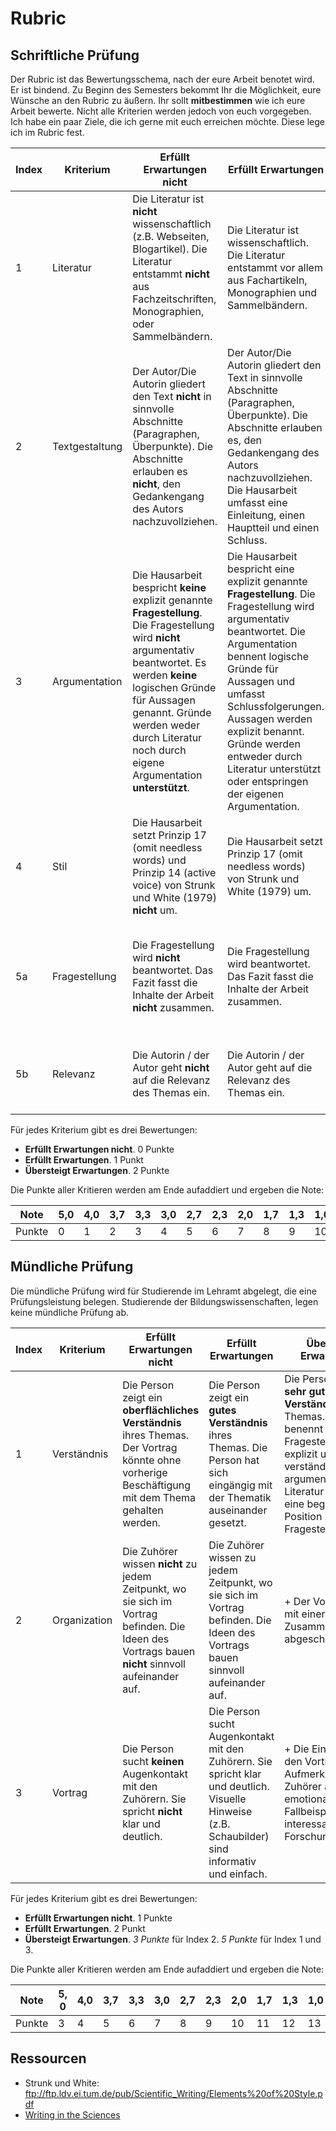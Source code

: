 # Rubric

## Schriftliche Prüfung
Der Rubric ist das Bewertungsschema, nach der eure Arbeit benotet wird. Er ist bindend. Zu Beginn des Semesters bekommt Ihr die Möglichkeit, eure Wünsche an den Rubric zu äußern. Ihr sollt **mitbestimmen** wie ich eure Arbeit bewerte. Nicht alle Kriterien werden jedoch von euch vorgegeben. Ich habe ein paar Ziele, die ich gerne mit euch erreichen möchte. Diese lege ich im Rubric fest.

| Index | Kriterium	    |  Erfüllt Erwartungen nicht |  Erfüllt Erwartungen	| Übersteigt Erwartungen | 
| --- | ------------- |---------------------    | -----                 | --- |
| 1 |  Literatur |  Die Literatur ist **nicht**  wissenschaftlich (z.B. Webseiten, Blogartikel). Die Literatur entstammt **nicht** aus Fachzeitschriften, Monographien, oder Sammelbändern. |  Die Literatur ist wissenschaftlich. Die Literatur entstammt vor allem aus Fachartikeln, Monographien und Sammelbändern. | + Das Literaturverzeichnis und die Quellen werden durch ein Plugin nach APA6 erstellt. |
| 2 |  Textgestaltung | Der Autor/Die Autorin gliedert den Text **nicht** in sinnvolle Abschnitte (Paragraphen, Überpunkte). Die Abschnitte erlauben es **nicht**, den Gedankengang des Autors nachzuvollziehen. | Der Autor/Die Autorin gliedert den Text in sinnvolle Abschnitte (Paragraphen, Überpunkte). Die Abschnitte erlauben es, den Gedankengang des Autors nachzuvollziehen. Die Hausarbeit umfasst eine Einleitung, einen Hauptteil und einen Schluss. | + Die Hausarbeit hat maximal 3 Rechtschreibfehler. |
| 3 | Argumentation | Die Hausarbeit bespricht **keine** explizit genannte  **Fragestellung**. Die Fragestellung wird **nicht** argumentativ beantwortet. Es werden **keine** logischen Gründe für Aussagen genannt. Gründe werden weder durch Literatur noch durch eigene Argumentation **unterstützt**. | Die Hausarbeit bespricht eine explizit genannte  **Fragestellung**. Die Fragestellung wird argumentativ beantwortet. Die Argumentation bennent logische Gründe für Aussagen und umfasst Schlussfolgerungen. Aussagen werden explizit benannt. Gründe werden entweder durch Literatur unterstützt oder entspringen der eigenen Argumentation. | + Unterschiedliche Standpunkte werden in die Argumentation aufgenommen. |
| 4 |  Stil | Die Hausarbeit setzt Prinzip 17 (omit needless words) und Prinzip 14 (active voice) von Strunk und White (1979) **nicht** um. | Die Hausarbeit setzt Prinzip 17 (omit needless words) von Strunk und White (1979) um.  | + Die Hausarbeit setzt Prinzip 14 (active voice) von Strunk und White (1979) um. |
| 5a | Fragestellung | Die Fragestellung wird **nicht** beantwortet. Das Fazit fasst die Inhalte der Arbeit **nicht** zusammen.| Die Fragestellung wird beantwortet. Das Fazit fasst die Inhalte der Arbeit zusammen. | + Es wird ein Ausblick gegeben, der über die Fragestellung hinausgeht. Die Autorin / der Autor legt sich auf eine Antwort der Fragestellung fest. |
| 5b | Relevanz | Die Autorin / der Autor geht **nicht** auf die Relevanz des Themas ein. | Die Autorin / der Autor geht auf die Relevanz des Themas ein. | + Die Autorin / der Autor zeigt, weshalb das Thema zukünftig von Bedeutung sein könnte. | 

Für jedes Kriterium gibt es drei Bewertungen:

* **Erfüllt Erwartungen nicht**. 0 Punkte
* **Erfüllt Erwartungen**. 1 Punkt
* **Übersteigt Erwartungen**. 2 Punkte

Die Punkte aller Kritieren werden am Ende aufaddiert und ergeben die Note:


|  Note 	|  5,0 | 4,0 	|  3,7 	|  3,3 	|  3,0 	|  2,7 	|  2,3 	|  2,0 	|  1,7 	|  1,3 	|  1,0 	|
|---	|---	|--- |---	|---	|---	|---	|---	|---	|---	|---	|---	|
|   Punkte	|  0 |  1	|   2	|   3	|   4	|   5	|   6	|   7	|  8 	|   9	|   10	|


## Mündliche Prüfung

Die mündliche Prüfung wird für Studierende im Lehramt abgelegt, die eine Prüfungsleistung belegen. Studierende der Bildungswissenschaften, legen keine mündliche Prüfung ab.

| Index | Kriterium	    |  Erfüllt Erwartungen nicht |  Erfüllt Erwartungen	| Übersteigt Erwartungen | 
| --- | ------------- |---------------------    | -----                 | --- |
| 1 | Verständnis | Die Person zeigt ein **oberflächliches Verständnis** ihres Themas. Der Vortrag könnte ohne vorherige Beschäftigung mit dem Thema gehalten werden. | Die Person zeigt ein **gutes Verständnis** ihres Themas. Die Person hat sich eingängig mit der Thematik auseinander gesetzt. | Die Person zeigt ein **sehr gutes Verständnis** ihres Themas. Die Person benennt ihre Fragestellung explizit und verständlich. Sie argumentiert an der Literatur und hat eine begründete Position zur Fragestellung. |
| 2 | Organization | Die Zuhörer wissen **nicht** zu jedem Zeitpunkt, wo sie sich im Vortrag befinden. Die Ideen des Vortrags bauen **nicht** sinnvoll aufeinander auf. | Die Zuhörer wissen zu jedem Zeitpunkt, wo sie sich im Vortrag befinden. Die Ideen des Vortrags bauen sinnvoll aufeinander auf. |  + Der Vortrag wird mit einer Zusammenfassung abgeschlossen. |
| 3 | Vortrag | Die Person sucht **keinen** Augenkontakt mit den Zuhörern. Sie spricht **nicht** klar und deutlich. | Die Person sucht Augenkontakt mit den Zuhörern. Sie spricht klar und deutlich. Visuelle Hinweise (z.B. Schaubilder) sind informativ und einfach.  | + Die Einführung in den Vortrag regt die Aufmerksamkeit der Zuhörer an (z.B. emotionales Fallbeispiel, interessanter Forschungsbefund). |

Für jedes Kriterium gibt es drei Bewertungen:

* **Erfüllt Erwartungen nicht**. 1 Punkte
* **Erfüllt Erwartungen**. 2 Punkt
* **Übersteigt Erwartungen**. *3 Punkte* für Index 2. *5 Punkte* für Index 1 und 3.

Die Punkte aller Kritieren werden am Ende aufaddiert und ergeben die Note:


|  Note 	|  5, 0 | 4,0 	|  3,7 	|  3,3 	|  3,0 	|  2,7 	|  2,3 	|  2,0 	|  1,7 	|  1,3 	|  1,0 	|
|---	    |---	|---    |---	|---	|---	|---	|---	|---	|---	|---	|---	|
|  Punkte	|   3	|  4    |   5	|   6	|   7	|   8	|   9	|   10	|  11 	|   12	|   13	|

## Ressourcen

* Strunk und White: ftp://ftp.ldv.ei.tum.de/pub/Scientific_Writing/Elements%20of%20Style.pdf
* [Writing in the Sciences](https://lagunita.stanford.edu/courses/Medicine/SciWrite-SP/SelfPaced/about)

<!-- TODO Beispiel -->

<!-- http://www.library.vanderbilt.edu/peabody/tutorial_files/scholarlyfree/index.html -->
<!-- https://pioneersread.wordpress.com/2012/04/30/the-sources-are-strong-with-you-understanding-scholarly-papers-with-star-wars/ -->
<!-- https://pioneersread.wordpress.com/2011/08/31/5-ways-to-tell-if-the-article-is-scholarly-aka-peer-reviewed-aka-academic/ 
http://www.uky.edu/~rosdatte/phi120/lesson1a.htm
http://www.wikihow.com/Write-a-Seminar-Paper
-->